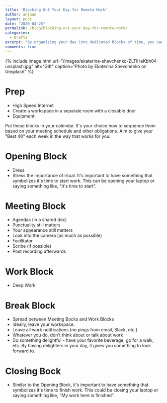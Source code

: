 ```yaml
---
title: 'Blocking Out Your Day for Remote Work'
author: anjuan
layout: post
date: "2020-04-25"
permalink: /blog/blocking-out-your-day-for-remote-work/
categories:
  - Drafts
excerpt: "By organizing your day into dedicated blocks of time, you can make the most of working remotely."
comments: true
---
```


{% include image.html url="/images/ekaterina-shevchenko-ZLTlHeKbh04-unsplash.jpg" alt="Gift" caption="Photo by Ekaterina Shevchenko on Unsplash" %}


# Prep

* High Speed Internet
* Create a workspace in a separate room with a closable door
* Equipment

Put these blocks in your calendar. It's your choice how to sequence them based on your meeting schedule and other obligations. Aim to give your "Best 40" each week in the way that works for you.

# Opening Block
* Dress
* Stress the importance of ritual. It's important to have something that symbolizes it's time to start work. This can be opening your laptop or saying something like, "It's time to start".

# Meeting Block
* Agendas (in a shared doc)
* Punctuality still matters
* Your appearance still matters
* Look into the camera (as much as possible)
* Facilitator
* Scribe (if possible)
* Post recording afterwards

# Work Block
* Deep Work

# Break Block
* Spread between Meeting Bocks and Work Blocks
* Ideally, leave your workspace. 
* Leave all work notifications (no pings from email, Slack, etc.)
* Whatever you do, don't think about or talk about work
* Do something delightful - have your favorite beverage, go for a walk, etc. By having delighters in your day, it gives you something to look forward to.

# Closing Bock
* Similar to the Opening Block, it's important to have something that symbolizes it's time to finish work. This could be closing your laptop or saying something like, "My work here is finished".